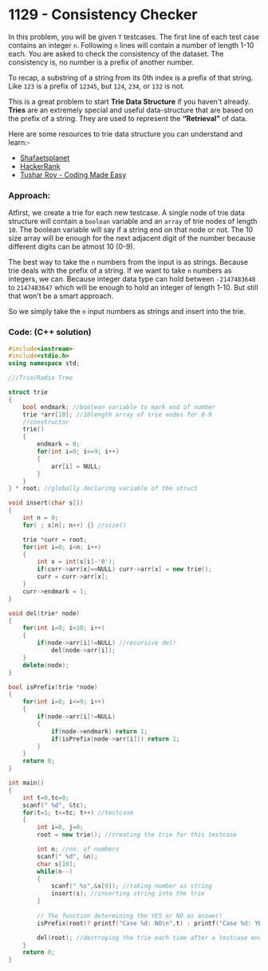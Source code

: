 # 1129 - Consistency Checker

In this problem, you will be given `T` testcases. The first line of each test case contains an integer `n`. Following `n` lines will contain a number of length 1-10 each. You are asked to check the consistency of the dataset. The consistency is, no number is a prefix of another number.

To recap, a substring of a string from its 0th index is a prefix of that string. Like `123` is a prefix of `12345`, but `124`, `234`, or `132` is not.

This is a great problem to start **Trie Data Structure** if you haven't already.
**Tries** are an extremely special and useful data-structure that are based on the prefix of a string. They are used to represent the **“Retrieval”** of data.

Here are some resources to trie data structure you can understand and learn:-

- [Shafaetsplanet](http://www.shafaetsplanet.com/?p=1679)
- [HackerRank](https://m.youtube.com/watch?v=zIjfhVPRZCg&list=PLI1t_8YX-Apv-UiRlnZwqqrRT8D1RhriX&index=9&t=1s)
- [Tushar Roy - Coding Made Easy](https://m.youtube.com/watch?v=AXjmTQ8LEoI)

### Approach:

Atfirst, we create a trie for each new testcase. A single node of trie data structure will contain a `boolean` variable and an `array` of trie nodes of length `10`. The boolean variable will say if a string end on that node or not. The 10 size array will be enough for the next adjacent digit of the number because different digits can be atmost 10 (0-9).

The best way to take the `n` numbers from the input is as strings. Because trie deals with the prefix of a string. If we want to take `n` numbers as integers, we can. Because integer data type can hold between `-2147483648` to `2147483647` which will be enough to hold an integer of length 1-10. But still that won't be a smart approach.

So we simply take the `n` input numbers as strings and insert into the trie.

### Code: (C++ solution)

```cpp
#include<iostream>
#include<stdio.h>
using namespace std;

///Trie/Radix Tree

struct trie
{
    bool endmark; //boolean variable to mark end of number
    trie *arr[10]; //10length array of trie nodes for 0-9
    //constructor
    trie()
    {
        endmark = 0;
        for(int i=0; i<=9; i++)
        {
            arr[i] = NULL;
        }
    }
} * root; //globally declaring variable of the struct

void insert(char s[])
{
    int n = 0;
    for( ; s[n]; n++) {} //size()

    trie *curr = root;
    for(int i=0; i<n; i++)
    {
        int x = int(s[i]-'0');
        if(curr->arr[x]==NULL) curr->arr[x] = new trie();
        curr = curr->arr[x];
    }
    curr->endmark = 1;
}

void del(trie* node)
{
    for(int i=0; i<10; i++)
    {
        if(node->arr[i]!=NULL) //recursive del!
            del(node->arr[i]);
    }
    delete(node);
}

bool isPrefix(trie *node)
{
    for(int i=0; i<=9; i++)
    {
        if(node->arr[i]!=NULL)
        {
            if(node->endmark) return 1;
            if(isPrefix(node->arr[i])) return 1;
        }
    }
    return 0;
}

int main()
{
    int t=0,tc=0;
    scanf(" %d", &tc);
    for(t=1; t<=tc; t++) //testcase
    {
        int i=0, j=0;
        root = new trie(); //creating the trie for this testcase

        int n; //no. of numbers
        scanf(" %d", &n);
        char s[10];
        while(n--)
        {
            scanf(" %s",&s[0]); //taking number as string
            insert(s); //inserting string into the trie
        }
        
        // The function determining the YES or NO as answer!
        isPrefix(root)? printf("Case %d: NO\n",t) : printf("Case %d: YES\n",t);

        del(root); //destroying the trie each time after a testcase ends to not hold memory anymore
    }
    return 0;
}
```
